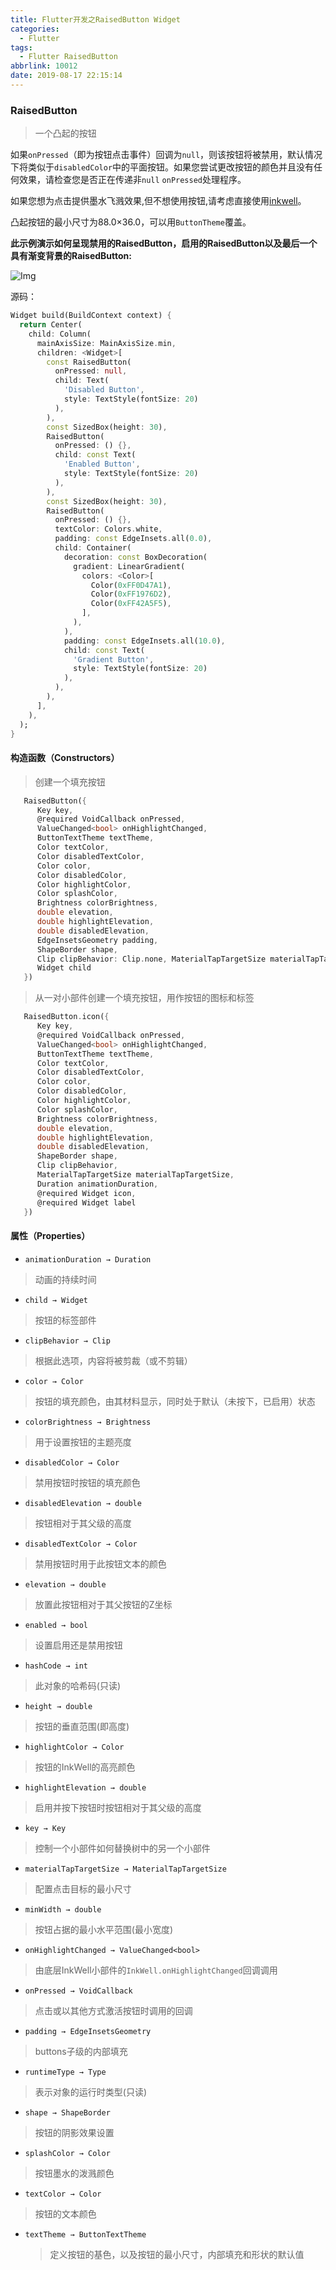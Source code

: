 ```yaml
---
title: Flutter开发之RaisedButton Widget
categories:
  - Flutter
tags:
  - Flutter RaisedButton
abbrlink: 10012
date: 2019-08-17 22:15:14
---
```




### RaisedButton
   >一个凸起的按钮


如果`onPressed`（即为按钮点击事件）回调为`null`，则该按钮将被禁用，默认情况下将类似于`disabledColor`中的平面按钮。如果您尝试更改按钮的颜色并且没有任何效果，请检查您是否正在传递非`null` `onPressed`处理程序。


如果您想为点击提供墨水飞溅效果,但不想使用按钮,请考虑直接使用[inkwell](https://api.flutter.dev/flutter/material/InkWell-class.html)。

凸起按钮的最小尺寸为88.0×36.0，可以用`ButtonTheme`覆盖。

**此示例演示如何呈现禁用的RaisedButton，启用的RaisedButton以及最后一个具有渐变背景的RaisedButton:**

![Img](https://flutter.github.io/assets-for-api-docs/assets/material/raised_button.png)

源码：
```dart
Widget build(BuildContext context) {
  return Center(
    child: Column(
      mainAxisSize: MainAxisSize.min,
      children: <Widget>[
        const RaisedButton(
          onPressed: null,
          child: Text(
            'Disabled Button',
            style: TextStyle(fontSize: 20)
          ),
        ),
        const SizedBox(height: 30),
        RaisedButton(
          onPressed: () {},
          child: const Text(
            'Enabled Button',
            style: TextStyle(fontSize: 20)
          ),
        ),
        const SizedBox(height: 30),
        RaisedButton(
          onPressed: () {},
          textColor: Colors.white,
          padding: const EdgeInsets.all(0.0),
          child: Container(
            decoration: const BoxDecoration(
              gradient: LinearGradient(
                colors: <Color>[
                  Color(0xFF0D47A1),
                  Color(0xFF1976D2),
                  Color(0xFF42A5F5),
                ],
              ),
            ),
            padding: const EdgeInsets.all(10.0),
            child: const Text(
              'Gradient Button',
              style: TextStyle(fontSize: 20)
            ),
          ),
        ),
      ],
    ),
  );
}
```

#### 构造函数（Constructors）


> 创建一个填充按钮

```dart
   RaisedButton({
      Key key, 
      @required VoidCallback onPressed,
      ValueChanged<bool> onHighlightChanged,
      ButtonTextTheme textTheme, 
      Color textColor, 
      Color disabledTextColor, 
      Color color, 
      Color disabledColor, 
      Color highlightColor, 
      Color splashColor, 
      Brightness colorBrightness, 
      double elevation, 
      double highlightElevation, 
      double disabledElevation, 
      EdgeInsetsGeometry padding, 
      ShapeBorder shape, 
      Clip clipBehavior: Clip.none, MaterialTapTargetSize materialTapTargetSize, Duration animationDuration, 
      Widget child 
   })
```

> 从一对小部件创建一个填充按钮，用作按钮的图标和标签

```dart
   RaisedButton.icon({
      Key key, 
      @required VoidCallback onPressed,
      ValueChanged<bool> onHighlightChanged,
      ButtonTextTheme textTheme, 
      Color textColor, 
      Color disabledTextColor, 
      Color color, 
      Color disabledColor, 
      Color highlightColor, 
      Color splashColor, 
      Brightness colorBrightness, 
      double elevation, 
      double highlightElevation, 
      double disabledElevation, 
      ShapeBorder shape, 
      Clip clipBehavior, 
      MaterialTapTargetSize materialTapTargetSize,
      Duration animationDuration, 
      @required Widget icon, 
      @required Widget label 
   })
```


#### 属性（Properties）

- `animationDuration → Duration`
   
> 动画的持续时间
   
- `child → Widget`
   
> 按钮的标签部件
   
- `clipBehavior → Clip`
   
> 根据此选项，内容将被剪裁（或不剪辑）
   
- `color → Color`
   
> 按钮的填充颜色，由其材料显示，同时处于默认（未按下，已启用）状态
   
- `colorBrightness → Brightness`
   
> 用于设置按钮的主题亮度
   
- `disabledColor → Color`
   
> 禁用按钮时按钮的填充颜色
   
- `disabledElevation → double`
   
> 按钮相对于其父级的高度
   
- `disabledTextColor → Color`
   
> 禁用按钮时用于此按钮文本的颜色
   
- `elevation → double`
   
> 放置此按钮相对于其父按钮的Z坐标
   
- `enabled → bool`
   
> 设置启用还是禁用按钮
   
- `hashCode → int`
   
> 此对象的哈希码(只读)
   
- `height → double`
   
> 按钮的垂直范围(即高度)
   
- `highlightColor → Color`
   
> 按钮的InkWell的高亮颜色
   
- `highlightElevation → double`
   
> 启用并按下按钮时按钮相对于其父级的高度
   
- `key → Key`
   
> 控制一个小部件如何替换树中的另一个小部件
   
- `materialTapTargetSize → MaterialTapTargetSize`
   
> 配置点击目标的最小尺寸
   
- `minWidth → double`
   
> 按钮占据的最小水平范围(最小宽度)
   
- `onHighlightChanged → ValueChanged<bool>`
   
> 由底层InkWell小部件的`InkWell.onHighlightChanged`回调调用
   
- `onPressed → VoidCallback`
   
> 点击或以其他方式激活按钮时调用的回调
   
- `padding → EdgeInsetsGeometry`
   
> buttons子级的内部填充
   
- `runtimeType → Type`
   
> 表示对象的运行时类型(只读)
   
- `shape → ShapeBorder`
   
> 按钮的阴影效果设置
   
- `splashColor → Color`
   
> 按钮墨水的泼溅颜色
   
- `textColor → Color`
   
> 按钮的文本颜色
   
- `textTheme → ButtonTextTheme`
   
   > 定义按钮的基色，以及按钮的最小尺寸，内部填充和形状的默认值




